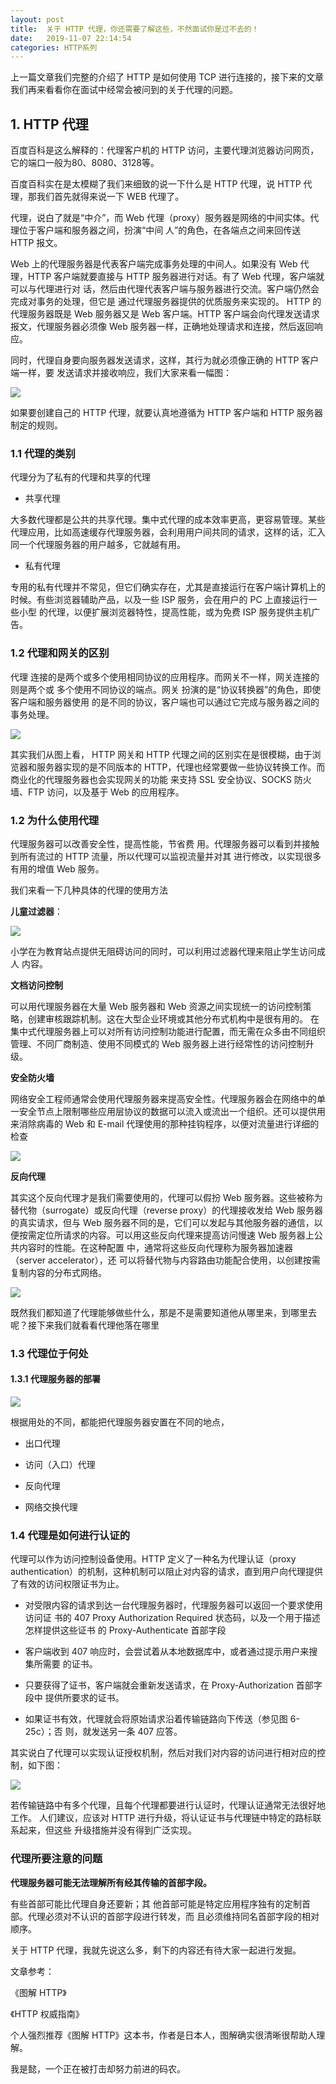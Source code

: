 ```yaml
---
layout: post
title:  关于 HTTP 代理，你还需要了解这些，不然面试你是过不去的！
date:   2019-11-07 22:14:54
categories: HTTP系列
---
```


上一篇文章我们完整的介绍了 HTTP 是如何使用 TCP 进行连接的，接下来的文章我们再来看看你在面试中经常会被问到的关于代理的问题。





## 1. HTTP 代理

百度百科是这么解释的：代理客户机的 HTTP 访问，主要代理浏览器访问网页，它的端口一般为80、8080、3128等。

百度百科实在是太模糊了我们来细致的说一下什么是 HTTP 代理，说 HTTP 代理，那我们首先就得来说一下 WEB 代理了。

代理，说白了就是“中介”，而 Web 代理（proxy）服务器是网络的中间实体。代理位于客户端和服务器之间，扮演“中间 人”的角色，在各端点之间来回传送 HTTP 报文。

Web 上的代理服务器是代表客户端完成事务处理的中间人。如果没有 Web 代理，HTTP 客户端就要直接与 HTTP 服务器进行对话。有了 Web 代理，客户端就可以与代理进行对 话，然后由代理代表客户端与服务器进行交流。客户端仍然会完成对事务的处理，但它是 通过代理服务器提供的优质服务来实现的。 HTTP 的代理服务器既是 Web 服务器又是 Web 客户端。HTTP 客户端会向代理发送请求 报文，代理服务器必须像 Web 服务器一样，正确地处理请求和连接，然后返回响应。

同时，代理自身要向服务器发送请求，这样，其行为就必须像正确的 HTTP 客户端一样，要 发送请求并接收响应，我们大家来看一幅图：

![](http://www.justdojava.com/assets/images/2019/java/image_yi/11_06/1.jpg)

如果要创建自己的 HTTP 代理，就要认真地遵循为 HTTP 客户端和 HTTP 服务器制定的规则。

### 1.1 代理的类别

代理分为了私有的代理和共享的代理

- 共享代理

大多数代理都是公共的共享代理。集中式代理的成本效率更高，更容易管理。某些代理应用，比如高速缓存代理服务器，会利用用户间共同的请求，这样的话，汇入同一个代理服务器的用户越多，它就越有用。

- 私有代理

专用的私有代理并不常见，但它们确实存在，尤其是直接运行在客户端计算机上的时候。有些浏览器辅助产品，以及一些 ISP 服务，会在用户的 PC 上直接运行一些小型 的代理，以便扩展浏览器特性，提高性能，或为免费 ISP 服务提供主机广告。

### 1.2 代理和网关的区别

代理 连接的是两个或多个使用相同协议的应用程序。而网关不一样，网关连接的则是两个或 多个使用不同协议的端点。网关 扮演的是“协议转换器”的角色，即使客户端和服务器使用 的是不同的协议，客户端也可以通过它完成与服务器之间的事务处理。

![](http://www.justdojava.com/assets/images/2019/java/image_yi/11_06/2.jpg)

其实我们从图上看， HTTP 网关和 HTTP 代理之间的区别实在是很模糊，由于浏览器和服务器实现的是不同版本的 HTTP，代理也经常要做一些协议转换工作。而商业化的代理服务器也会实现网关的功能 来支持 SSL 安全协议、SOCKS 防火墙、FTP 访问，以及基于 Web 的应用程序。

### 1.2 为什么使用代理

代理服务器可以改善安全性，提高性能，节省费 用。代理服务器可以看到并接触到所有流过的 HTTP 流量，所以代理可以监视流量并对其 进行修改，以实现很多有用的增值 Web 服务。

我们来看一下几种具体的代理的使用方法

**儿童过滤器**：

![](http://www.justdojava.com/assets/images/2019/java/image_yi/11_06/3.jpg)

小学在为教育站点提供无阻碍访问的同时，可以利用过滤器代理来阻止学生访问成人 内容。

**文档访问控制**

可以用代理服务器在大量 Web 服务器和 Web 资源之间实现统一的访问控制策略，创建审核跟踪机制。这在大型企业环境或其他分布式机构中是很有用的。 在集中式代理服务器上可以对所有访问控制功能进行配置，而无需在众多由不同组织管理、不同厂商制造、使用不同模式的 Web 服务器上进行经常性的访问控制升级。

**安全防火墙**

网络安全工程师通常会使用代理服务器来提高安全性。代理服务器会在网络中的单一安全节点上限制哪些应用层协议的数据可以流入或流出一个组织。还可以提供用来消除病毒的 Web 和 E-mail 代理使用的那种挂钩程序，以便对流量进行详细的检查

![](http://www.justdojava.com/assets/images/2019/java/image_yi/11_06/4.jpg)

**反向代理**

其实这个反向代理才是我们需要使用的，代理可以假扮 Web 服务器。这些被称为替代物（surrogate）或反向代理（reverse proxy）的代理接收发给 Web 服务器的真实请求，但与 Web 服务器不同的是，它们可以发起与其他服务器的通信，以便按需定位所请求的内容。可以用这些反向代理来提高访问慢速 Web 服务器上公共内容时的性能。在这种配置 中，通常将这些反向代理称为服务器加速器（server accelerator），还 可以将替代物与内容路由功能配合使用，以创建按需复制内容的分布式网络。

![](http://www.justdojava.com/assets/images/2019/java/image_yi/11_06/5.jpg)

既然我们都知道了代理能够做些什么，那是不是需要知道他从哪里来，到哪里去呢？接下来我们就看看代理他落在哪里

### 1.3 代理位于何处

#### 1.3.1 代理服务器的部署

![](http://www.justdojava.com/assets/images/2019/java/image_yi/11_06/6.jpg)

根据用处的不同，都能把代理服务器安置在不同的地点，

- 出口代理

- 访问（入口）代理

- 反向代理

- 网络交换代理

### 1.4 代理是如何进行认证的

代理可以作为访问控制设备使用。HTTP 定义了一种名为代理认证（proxy authentication）的机制，这种机制可以阻止对内容的请求，直到用户向代理提供了有效的访问权限证书为止。

- 对受限内容的请求到达一台代理服务器时，代理服务器可以返回一个要求使用访问证 书的 407 Proxy Authorization Required 状态码，以及一个用于描述怎样提供这些证书 的 Proxy-Authenticate 首部字段

- 客户端收到 407 响应时，会尝试着从本地数据库中，或者通过提示用户来搜集所需要 的证书。

- 只要获得了证书，客户端就会重新发送请求，在 Proxy-Authorization 首部字段中 提供所要求的证书。

- 如果证书有效，代理就会将原始请求沿着传输链路向下传送（参见图 6-25c）；否 则，就发送另一条 407 应答。

其实说白了代理可以实现认证授权机制，然后对我们对内容的访问进行相对应的控制，如下图：

![](http://www.justdojava.com/assets/images/2019/java/image_yi/11_06/7.jpg)

若传输链路中有多个代理，且每个代理都要进行认证时，代理认证通常无法很好地工作。 人们建议，应该对 HTTP 进行升级，将认证证书与代理链中特定的路标联系起来，但这些 升级措施并没有得到广泛实现。

### 代理所要注意的问题

**代理服务器可能无法理解所有经其传输的首部字段。**

有些首部可能比代理自身还要新；其 他首部可能是特定应用程序独有的定制首部。代理必须对不认识的首部字段进行转发，而 且必须维持同名首部字段的相对顺序。

关于 HTTP 代理，我就先说这么多，剩下的内容还有待大家一起进行发掘。


文章参考：

《图解 HTTP》

《HTTP 权威指南》

个人强烈推荐《图解 HTTP》这本书，作者是日本人，图解确实很清晰很帮助人理解。

我是懿，一个正在被打击却努力前进的码农。




